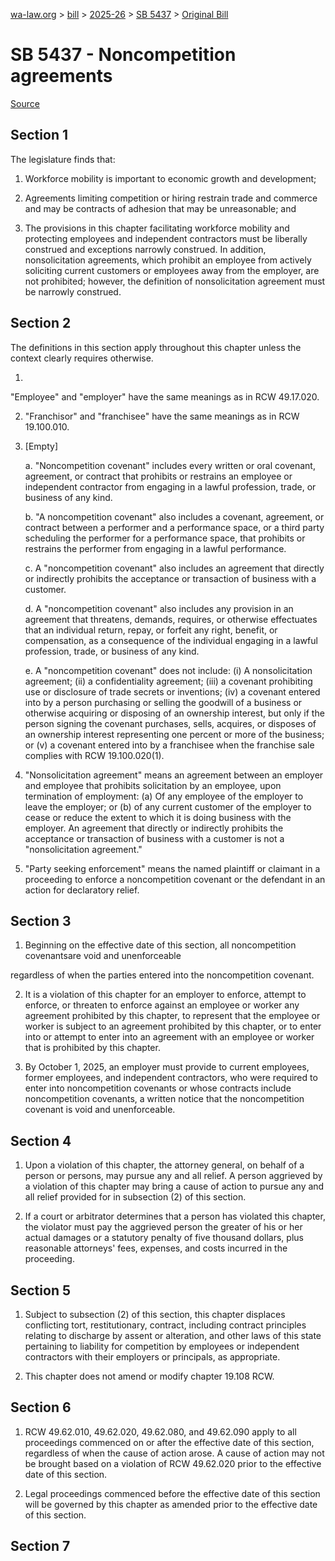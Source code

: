 [wa-law.org](/) > [bill](/bill/) > [2025-26](/bill/2025-26/) > [SB 5437](/bill/2025-26/sb/5437/) > [Original Bill](/bill/2025-26/sb/5437/1/)

# SB 5437 - Noncompetition agreements

[Source](http://lawfilesext.leg.wa.gov/biennium/2025-26/Pdf/Bills/Senate%20Bills/5437.pdf)

## Section 1
The legislature finds that:

1. Workforce mobility is important to economic growth and development;

2. Agreements limiting competition or hiring restrain trade and commerce and may be contracts of adhesion that may be unreasonable; and

3. The provisions in this chapter facilitating workforce mobility and protecting employees and independent contractors must be liberally construed and exceptions narrowly construed. In addition, nonsolicitation agreements, which prohibit an employee from actively soliciting current customers or employees away from the employer, are not prohibited; however, the definition of nonsolicitation agreement must be narrowly construed.

## Section 2
The definitions in this section apply throughout this chapter unless the context clearly requires otherwise.

1.

"Employee" and "employer" have the same meanings as in RCW 49.17.020.

2. "Franchisor" and "franchisee" have the same meanings as in RCW 19.100.010.

3. [Empty]

    a. "Noncompetition covenant" includes every written or oral covenant, agreement, or contract that prohibits or restrains an employee or independent contractor  from engaging in a lawful profession, trade, or business of any kind.

    b. "A noncompetition covenant" also includes a covenant, agreement, or contract between a performer and a performance space, or a third party scheduling the performer for a performance space, that prohibits or restrains the performer from engaging in a lawful performance.

    c. A "noncompetition covenant" also includes an agreement that directly or indirectly prohibits the acceptance or transaction of business with a customer.

    d. A "noncompetition covenant" also includes any provision in an agreement that threatens, demands, requires, or otherwise effectuates that an individual return, repay, or forfeit any right, benefit, or compensation, as a consequence of the individual engaging in a lawful profession, trade, or business of any kind.

    e. A "noncompetition covenant" does not include: (i) A nonsolicitation agreement; (ii) a confidentiality agreement; (iii) a covenant prohibiting use or disclosure of trade secrets or inventions; (iv) a covenant entered into by a person purchasing or selling the goodwill of a business or otherwise acquiring or disposing of an ownership interest, but only if the person signing the covenant purchases, sells, acquires, or disposes of an ownership interest representing one percent or more of the business; or (v) a covenant entered into by a franchisee when the franchise sale complies with RCW 19.100.020(1).

4. "Nonsolicitation agreement" means an agreement between an employer and employee that prohibits solicitation by an employee, upon termination of employment: (a) Of any employee of the employer to leave the employer; or (b) of any current customer of the employer to cease or reduce the extent to which it is doing business with the employer. An agreement that directly or indirectly prohibits the acceptance or transaction of business with a customer is not a "nonsolicitation agreement."

5. "Party seeking enforcement" means the named plaintiff or claimant in a proceeding to enforce a noncompetition covenant or the defendant in an action for declaratory relief.

## Section 3
1. Beginning on the effective date of this section, all noncompetition covenantsare void and unenforceable

regardless of when the parties entered into the noncompetition covenant.

2. It is a violation of this chapter for an employer to enforce, attempt to enforce, or threaten to enforce against an employee or worker any agreement prohibited by this chapter, to represent that the employee or worker is subject to an agreement prohibited by this chapter, or to enter into or attempt to enter into an agreement with an employee or worker that is prohibited by this chapter.

3. By October 1, 2025, an employer must provide to current employees, former employees, and independent contractors, who were required to enter into noncompetition covenants or whose contracts include noncompetition covenants, a written notice that the noncompetition covenant is void and unenforceable.

## Section 4
1. Upon a violation of this chapter, the attorney general, on behalf of a person or persons, may pursue any and all relief. A person aggrieved by a violation of this chapter may bring a cause of action to pursue any and all relief provided for in subsection (2)  of this section.

2. If a court or arbitrator determines that a person has violated this chapter, the violator must pay the aggrieved person the greater of his or her actual damages or a statutory penalty of five thousand dollars, plus reasonable attorneys' fees, expenses, and costs incurred in the proceeding.

## Section 5
1. Subject to subsection (2) of this section, this chapter displaces conflicting tort, restitutionary, contract, including contract principles relating to discharge by assent or alteration, and other laws of this state pertaining to liability for competition by employees or independent contractors with their employers or principals, as appropriate.

2. This chapter does not amend or modify chapter 19.108 RCW.

## Section 6
1. RCW 49.62.010, 49.62.020, 49.62.080, and 49.62.090 apply to all proceedings commenced on or after the effective date of this section, regardless of when the cause of action arose. A cause of action may not be brought based on a violation of RCW 49.62.020 prior to the effective date of this section.

2. Legal proceedings commenced before the effective date of this section will be governed by this chapter as amended prior to the effective date of this section.

## Section 7